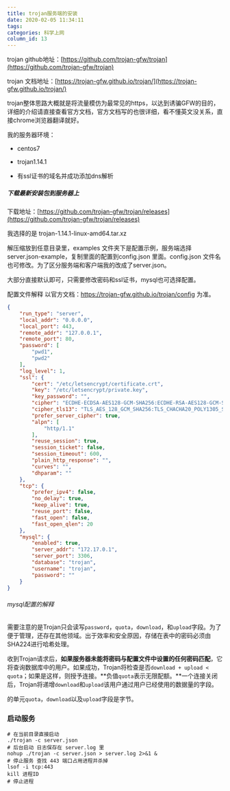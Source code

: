 ```yaml
---
title: trojan服务端的安装
date: 2020-02-05 11:34:11
tags:
categories: 科学上网
column_id: 13
---
```


trojan github地址：[https://github.com/trojan-gfw/trojan](https://github.com/trojan-gfw/trojan)

trojan 文档地址：[https://trojan-gfw.github.io/trojan/](https://trojan-gfw.github.io/trojan/)

trojan整体思路大概就是将流量模仿为最常见的https，以达到诱骗GFW的目的，详细的介绍请直接查看官方文档，官方文档写的也很详细，看不懂英文没关系，直接chrome浏览器翻译就好。

我的服务器环境：

- centos7

- trojan1.14.1

- 有ssl证书的域名并成功添加dns解析

##### 下载最新安装包到服务器上

下载地址：[https://github.com/trojan-gfw/trojan/releases](https://github.com/trojan-gfw/trojan/releases)

我选择的是  trojan-1.14.1-linux-amd64.tar.xz

解压缩放到任意目录里，examples 文件夹下是配置示例，服务端选择 server.json-example，复制里面的配置到config.json 里面。config.json 文件名也可修改。为了区分服务端和客户端我的改成了server.json。

大部分直接默认即可，只需要修改密码和ssl证书，mysql也可选择配置。

配置文件解释 以官方文档：https://trojan-gfw.github.io/trojan/config 为准。

```json
{
    "run_type": "server",
    "local_addr": "0.0.0.0",
    "local_port": 443,
    "remote_addr": "127.0.0.1",
    "remote_port": 80,
    "password": [
        "pwd1",
        "pwd2"
    ],
    "log_level": 1,
    "ssl": {
        "cert": "/etc/letsencrypt/certificate.crt",
        "key": "/etc/letsencrypt/private.key",
        "key_password": "",
        "cipher": "ECDHE-ECDSA-AES128-GCM-SHA256:ECDHE-RSA-AES128-GCM-SHA256:ECDHE-ECDSA-AES256-GCM-SHA384:ECDHE-RSA-AES256-GCM-SHA384:ECDHE-ECDSA-CHACHA20-POLY1305:ECDHE-RSA-CHACHA20-POLY1305:DHE-RSA-AES128-GCM-SHA256:DHE-RSA-AES256-GCM-SHA384",
        "cipher_tls13": "TLS_AES_128_GCM_SHA256:TLS_CHACHA20_POLY1305_SHA256:TLS_AES_256_GCM_SHA384",
        "prefer_server_cipher": true,
        "alpn": [
            "http/1.1"
        ],
        "reuse_session": true,
        "session_ticket": false,
        "session_timeout": 600,
        "plain_http_response": "",
        "curves": "",
        "dhparam": ""
    },
    "tcp": {
        "prefer_ipv4": false,
        "no_delay": true,
        "keep_alive": true,
        "reuse_port": false,
        "fast_open": false,
        "fast_open_qlen": 20
    },
    "mysql": {
        "enabled": true,
        "server_addr": "172.17.0.1",
        "server_port": 3306,
        "database": "trojan",
        "username": "trojan",
        "password": ""
    }
}
```

###### mysql配置的解释

需要注意的是Trojan只会读写`password`，`quota`，`download`，和`upload`字段。为了便于管理，还存在其他领域。出于效率和安全原因，存储在表中的密码必须由SHA224进行哈希处理。

收到Trojan请求后，**如果服务器未能将密码与配置文件中设置的任何密码匹配**，它将查询数据库中的用户。如果成功，Trojan将检查是否`download + upload < quota`；如果是这样，则授予连接。**负值`quota`表示无限配额。**一个连接关闭后，Trojan将递增`download`和`upload`该用户通过用户已经使用的数据量的字段。

的单元`quota`，`download`以及`upload`字段是字节。

### 启动服务

```shell
# 在当前目录直接启动
./trojan -c server.json
# 后台启动 日志保存在 server.log 里
nohup ./trojan -c server.json > server.log 2>&1 &
# 停止服务 查找 443 端口占用进程并杀掉
lsof -i tcp:443
kill 进程ID
# 停止进程


```